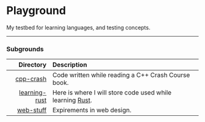 # Playground
My testbed for learning languages, and testing concepts.

---

### Subgrounds
| **Directory** | **Description** |
|---:|:---|
| [cpp-crash](cpp-crash) | Code written while reading a C++ Crash Course book. |
| [learning-rust](learning-rust) | Here is where I will store code used while learning [Rust](https://github.com/rust-lang/rust). |
| [web-stuff](web-stuff) | Expirements in web design. |
